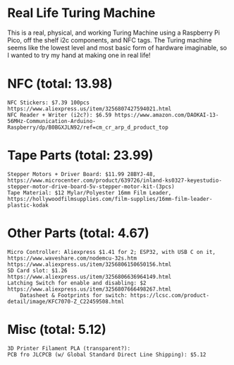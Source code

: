 # Real Life Turing Machine
This is a real, physical, and working Turing Machine using a Raspberry Pi Pico, off the shelf i2c components, and NFC tags. The Turing machine seems like the lowest level and most basic form of hardware imaginable, so I wanted to try my hand at making one in real life!

# NFC (total: 13.98)
    NFC Stickers: $7.39 100pcs https://www.aliexpress.us/item/3256807427594021.html
    NFC Reader + Writer (i2c?): $6.59 https://www.amazon.com/DAOKAI-13-56MHz-Communication-Arduino-Raspberry/dp/B0BGXJLN92/ref=cm_cr_arp_d_product_top

# Tape Parts (total: 23.99)
    Stepper Motors + Driver Board: $11.99 28BYJ-48, https://www.microcenter.com/product/639726/inland-ks0327-keyestudio-stepper-motor-drive-board-5v-stepper-motor-kit-(3pcs)
    Tape Material: $12 Mylar/Polyester 16mm Film Leader, https://hollywoodfilmsupplies.com/film-supplies/16mm-film-leader-plastic-kodak

# Other Parts (total: 4.67)
    Micro Controller: Aliexpress $1.41 for 2; ESP32, with USB C on it, https://www.waveshare.com/nodemcu-32s.htm  https://www.aliexpress.us/item/3256806150650156.html
    SD Card slot: $1.26 https://www.aliexpress.us/item/3256806636964149.html
    Latching Switch for enable and disabling: $2 https://www.aliexpress.us/item/3256807666498267.html
        Datasheet & Footprints for switch: https://lcsc.com/product-detail/image/KFC7070-Z_C22459508.html

# Misc (total: 5.12)
    3D Printer Filament PLA (transparent?): 
    PCB fro JLCPCB (w/ Global Standard Direct Line Shipping): $5.12

